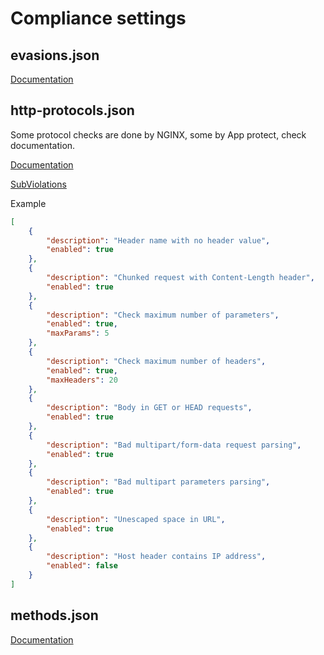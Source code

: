 # Compliance settings

## evasions.json

[Documentation](https://docs.nginx.com/nginx-app-protect/configuration/#evasion-techniques)

## http-protocols.json

Some protocol checks are done by NGINX, some by App protect, check documentation.

[Documentation](https://docs.nginx.com/nginx-app-protect/configuration/#http-compliance)

[SubViolations](https://docs.nginx.com/nginx-app-protect/configuration/#http-compliance-sub-violations)

Example

```json
[
    {
        "description": "Header name with no header value",
        "enabled": true
    },
    {
        "description": "Chunked request with Content-Length header",
        "enabled": true
    },
    {
        "description": "Check maximum number of parameters",
        "enabled": true,
        "maxParams": 5
    },
    {
        "description": "Check maximum number of headers",
        "enabled": true,
        "maxHeaders": 20
    },
    {
        "description": "Body in GET or HEAD requests",
        "enabled": true
    },
    {
        "description": "Bad multipart/form-data request parsing",
        "enabled": true
    },
    {
        "description": "Bad multipart parameters parsing",
        "enabled": true
    },
    {
        "description": "Unescaped space in URL",
        "enabled": true
    },
    {
        "description": "Host header contains IP address",
        "enabled": false
    }
]
```

## methods.json

[Documentation](https://docs.nginx.com/nginx-app-protect/configuration/#allowed-methods)